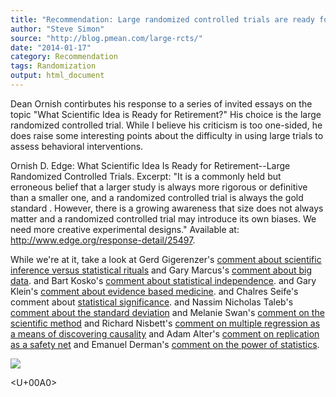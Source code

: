 ```yaml
---
title: "Recommendation: Large randomized controlled trials are ready for retirement"
author: "Steve Simon"
source: "http://blog.pmean.com/large-rcts/"
date: "2014-01-17"
category: Recommendation
tags: Randomization
output: html_document
---
```


Dean Ornish contirbutes his response to a series of invited essays on
the topic "What Scientific Idea is Ready for Retirement?" His choice is
the large randomized controlled trial. While I believe his criticism is
too one-sided, he does raise some interesting points about the
difficulty in using large trials to assess behavioral
interventions.

<!---More--->

Ornish D. Edge: What Scientific Idea Is Ready for Retirement--Large
Randomized Controlled Trials. Excerpt: "It is a commonly held but
erroneous belief that a larger study is always more rigorous or
definitive than a smaller one, and a randomized controlled trial is
always the gold standard . However, there is a growing awareness that
size does not always matter and a randomized controlled trial may
introduce its own biases. We need more creative experimental designs."
Available at: <http://www.edge.org/response-detail/25497>.

While we're at it, take a look at Gerd Gigerenzer's [comment about
scientific inference versus statistical
rituals](http://www.edge.org/response-detail/25462) and Gary Marcus's
[comment about big data](http://www.edge.org/response-detail/25512). and
Bart Kosko's [comment about statistical
independence](http://www.edge.org/response-detail/25492). and Gary
Klein's [comment about evidence based
medicine](http://www.edge.org/response-detail/25433). and Chalres
Seife's comment about [statistical
significance](http://www.edge.org/response-detail/25414). and Nassim
Nicholas Taleb's [comment about the standard
deviation](http://www.edge.org/response-detail/25401) and Melanie Swan's
[comment on the scientific
method](http://www.edge.org/response-detail/25398) and Richard Nisbett's
[comment on multiple regression as a means of discovering
causality](http://www.edge.org/response-detail/25387) and Adam Alter's
[comment on replication as a safety
net](http://www.edge.org/response-detail/25357) and Emanuel Derman's
[comment on the power of
statistics](http://www.edge.org/response-detail/25349).

![](../../../web/images/large-rcts01.png)



<U+00A0>



